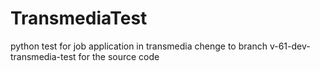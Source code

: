 # TransmediaTest
python test for job application in transmedia
chenge to branch v-61-dev-transmedia-test for the source code
